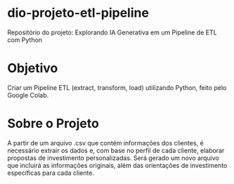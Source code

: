 # dio-projeto-etl-pipeline
Repositório do projeto: Explorando IA Generativa em um Pipeline de ETL com Python

# Objetivo
Criar um Pipeline ETL (extract, transform, load) utilizando Python, feito pelo Google Colab.

# Sobre o Projeto
A partir de um arquivo .csv que contém informações dos clientes, é necessário extrair os dados e, com base no perfil de cada cliente, elaborar propostas de investimento personalizadas. Será gerado um novo arquivo que incluirá as informações originais, além das orientações de investimento específicas para cada cliente.
